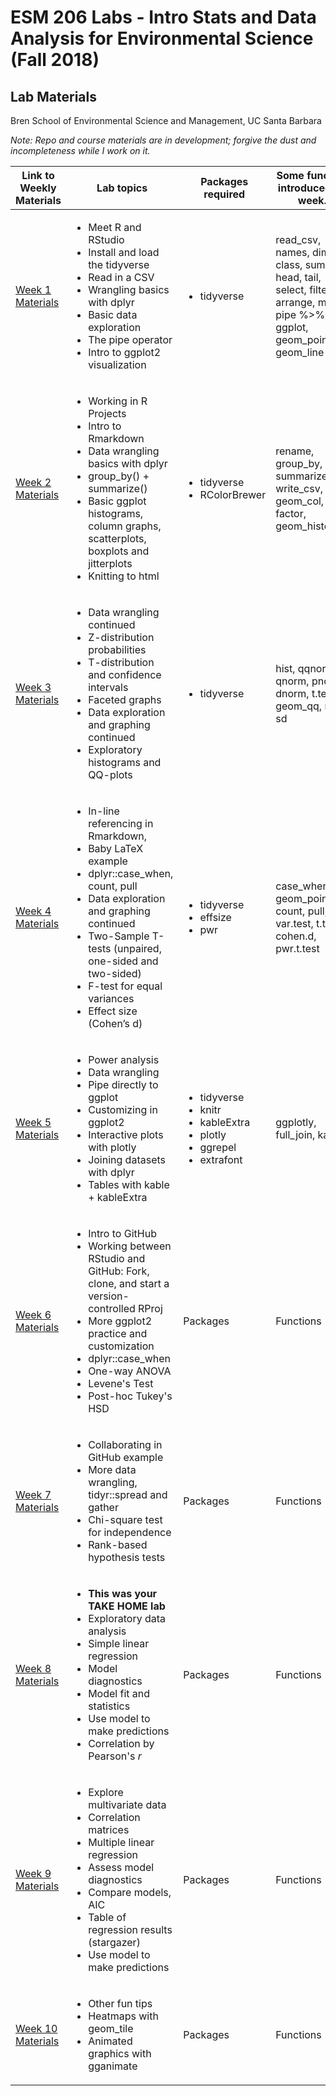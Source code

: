 # ESM 206 Labs - Intro Stats and Data Analysis for Environmental Science (Fall 2018)
## Lab Materials

Bren School of Environmental Science and Management, UC Santa Barbara 

*Note: Repo and course materials are in development; forgive the dust and incompleteness while I work on it.*

Link to Weekly Materials | Lab topics | Packages required | Some functions introduced this week...
-----|---------|--------------|----------
[Week 1 Materials](https://github.com/allisonhorst/esm-206-2018/tree/master/week_1) | <ul><li>Meet R and RStudio</li><li>Install and load the tidyverse</li><li>Read in a CSV</li><li>Wrangling basics with dplyr</li><li>Basic data exploration</li><li>The pipe operator</li><li>Intro to ggplot2 visualization</li></ul> | <ul><li>tidyverse</li></ul> | read_csv, names, dim, class, summary, head, tail, select, filter, arrange, mutate, pipe %>%, ggplot, geom_point, geom_line
[Week 2 Materials](https://github.com/allisonhorst/esm-206-2018/tree/master/week_2) | <ul><li>Working in R Projects</li><li>Intro to Rmarkdown</li><li>Data wrangling basics with dplyr</li><li>group_by() + summarize()</li><li>Basic ggplot histograms, column graphs, scatterplots, boxplots and jitterplots</li><li>Knitting to html</li></ul> | <ul><li>tidyverse</li><li>RColorBrewer</li></ul> | rename, group_by, summarize, write_csv, geom_col, factor, geom_histogram
[Week 3 Materials](https://github.com/allisonhorst/esm-206-2018/tree/master/week_3) | <ul><li>Data wrangling continued</li><li>Z-distribution probabilities </li><li>T-distribution and confidence intervals</li><li>Faceted graphs</li><li>Data exploration and graphing continued</li><li>Exploratory histograms and QQ-plots</li></ul>  | <ul><li>tidyverse</li></ul> | hist, qqnorm, qnorm, pnorm, dnorm, t.test, geom_qq, mean, sd
[Week 4 Materials](https://github.com/allisonhorst/esm-206-2018/tree/master/week_4) | <ul><li>In-line referencing in Rmarkdown, </li><li>Baby LaTeX example</li><li>dplyr::case_when, count, pull</li><li>Data exploration and graphing continued</li><li>Two-Sample T-tests (unpaired, one-sided and two-sided)</li><li> F-test for equal variances</li><li>Effect size (Cohen’s d)</li></ul> | <ul><li>tidyverse</li><li>effsize</li><li>pwr</li></ul> | case_when, geom_point, count, pull, var.test, t.test, cohen.d, pwr.t.test
[Week 5 Materials](https://github.com/allisonhorst/esm-206-2018/tree/master/week_5) | <ul><li>Power analysis</li><li>Data wrangling</li><li>Pipe directly to ggplot</li><li>Customizing in ggplot2</li><li>Interactive plots with plotly</li><li>Joining datasets with dplyr</li><li>Tables with kable + kableExtra</li></ul> | <ul><li>tidyverse</li><li>knitr</li><li>kableExtra</li><li>plotly</li><li>ggrepel</li><li>extrafont</li></ul> | ggplotly, full_join, kable
[Week 6 Materials]() | <ul><li>Intro to GitHub</li><li>Working between RStudio and GitHub: Fork, clone, and start a version-controlled RProj</li><li>More ggplot2 practice and customization</li><li>dplyr::case_when</li><li>One-way ANOVA</li><li>Levene's Test</li><li>Post-hoc Tukey's HSD</li></ul> | Packages | Functions
[Week 7 Materials](https://github.com/allisonhorst/esm-206-2018/tree/master/week_7)|<ul><li>Collaborating in GitHub example</li><li>More data wrangling, tidyr::spread and gather</li><li>Chi-square test for independence</li><li>Rank-based hypothesis tests</li></ul> | Packages | Functions
[Week 8 Materials](https://github.com/allisonhorst/esm-206-2018/tree/master/week_8)|<ul><li>**This was your TAKE HOME lab**</li><li>Exploratory data analysis</li><li>Simple linear regression</li><li>Model diagnostics</li><li>Model fit and statistics</li><li>Use model to make predictions</li><li>Correlation by Pearson's *r*</li></ul> | Packages | Functions
[Week 9 Materials](https://github.com/allisonhorst/esm-206-2018/tree/master/week_9)|<ul><li>Explore multivariate data</li><li>Correlation matrices</li><li>Multiple linear regression</li><li>Assess model diagnostics</li><li>Compare models, AIC</li><li>Table of regression results (stargazer)</li><li>Use model to make predictions</li></ul> | Packages | Functions
[Week 10 Materials](https://github.com/allisonhorst/esm-206-2018/tree/master/week_10)|<ul><li>Other fun tips</li><li>Heatmaps with geom_tile</li><li>Animated graphics with gganimate</li></ul> | Packages | Functions
